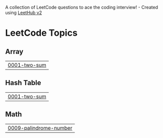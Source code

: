 A collection of LeetCode questions to ace the coding interview! - Created using [LeetHub v2](https://github.com/arunbhardwaj/LeetHub-2.0)
<!---LeetCode Topics Start-->
# LeetCode Topics
## Array
|  |
| ------- |
| [0001-two-sum](https://github.com/d3vanandharthi/LeetCodeAndHackerrank/tree/master/0001-two-sum) |
## Hash Table
|  |
| ------- |
| [0001-two-sum](https://github.com/d3vanandharthi/LeetCodeAndHackerrank/tree/master/0001-two-sum) |
## Math
|  |
| ------- |
| [0009-palindrome-number](https://github.com/d3vanandharthi/LeetCodeAndHackerrank/tree/master/0009-palindrome-number) |
<!---LeetCode Topics End-->